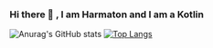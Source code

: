 ### Hi there 👋 , I am Harmaton and I am a Kotlin

![Anurag's GitHub stats](https://github-readme-stats.vercel.app/api?username=Harmaton&show_icons=true&theme=dracula)
[![Top Langs](https://github-readme-stats.vercel.app/api/top-langs/?username=Harmaton&layout=compact)](https://github.com/anuraghazra/github-readme-stats)

